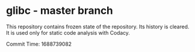 # glibc - master branch

This repository contains frozen state of the repository.
Its history is cleared. It is used only for static code
analysis with Codacy.

Commit Time: 1688739082